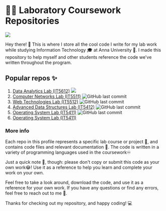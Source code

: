 # 👨‍💻 Laboratory Coursework Repositories

![](https://komarev.com/ghpvc/?username=your-github-username&label=VIEWS)

Hey there! 👋 This is where I store all the cool code I write for my lab work while studying Information Technology 🎓 at Anna University 🏫. I made this repository to help myself and other students reference the code we've written throughout the program.

## Popular repos ✨
1. [Data Analytics Lab (IT5612)](https://github.com/nekonori/dataAnalyticsLab) ![](https://komarev.com/ghpvc/?username=dataAnalyticsLab-nekonori&label=VIEWS)
2. [Computer Networks Lab (IT5511)](https://github.com/nekonori/cnLab) <img alt="GitHub last commit" src="https://img.shields.io/github/last-commit/nekonori/cnLab?color=white&label=Last%20Commit">
3. [Web Technologies Lab (IT5512)](https://github.com/nekonori/webTechLab) <img alt="GitHub last commit" src="https://img.shields.io/github/last-commit/nekonori/webTechLab?color=white&label=Last%20Commit">
4. [Advanced Data Structures Lab (IT5412)](https://github.com/nekonori/adsLab) <img alt="GitHub last commit" src="https://img.shields.io/github/last-commit/nekonori/adsLab?color=white&label=Last%20Commit">
5. [Operating System Lab (IT5411)](https://github.com/nekonori/osLab) <img alt="GitHub last commit" src="https://img.shields.io/github/last-commit/nekonori/osLab?color=white&label=Last%20Commit">
6. [Operating System Lab (IT5411)](https://github.com/nekonori/osLab)

### More info
Each repo in this profile represents a specific lab course or project 📁, and contains code files and relevant documentation 📝. The code is written in a variety of programming languages used in the coursework♾️

Just a quick note 📝, though: please don't copy or submit this code as your own work😂! Use it as a reference to help you learn and complete your work on your own.

Feel free to take a look around, download the code, and use it as a reference for your own work. If you have any questions or find any errors, feel free to reach out to me 🤙.

Thanks for checking out my repository, and happy coding! 💻
